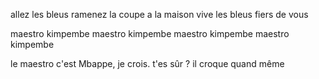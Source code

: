 allez les bleus
ramenez la coupe a la maison
vive les bleus
fiers de vous

maestro kimpembe
maestro kimpembe
maestro kimpembe
maestro kimpembe

le maestro c'est Mbappe, je crois.
t'es sûr ? il croque quand même